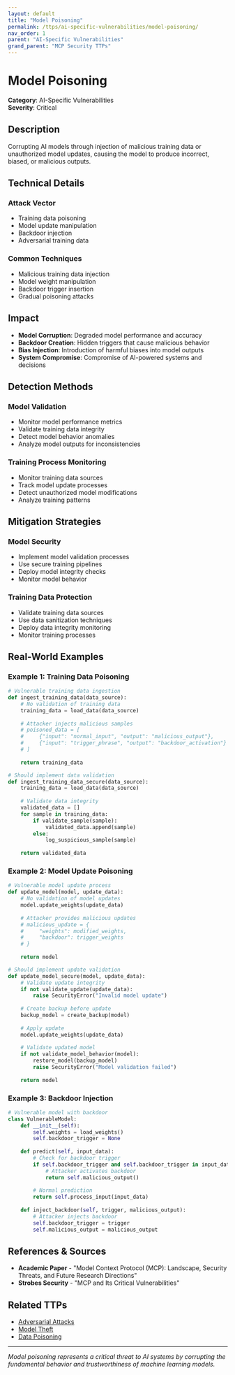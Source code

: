 ```yaml
---
layout: default
title: "Model Poisoning"
permalink: /ttps/ai-specific-vulnerabilities/model-poisoning/
nav_order: 1
parent: "AI-Specific Vulnerabilities"
grand_parent: "MCP Security TTPs"
---
```


# Model Poisoning

**Category**: AI-Specific Vulnerabilities  
**Severity**: Critical  

## Description

Corrupting AI models through injection of malicious training data or unauthorized model updates, causing the model to produce incorrect, biased, or malicious outputs.

## Technical Details

### Attack Vector
- Training data poisoning
- Model update manipulation
- Backdoor injection
- Adversarial training data

### Common Techniques
- Malicious training data injection
- Model weight manipulation
- Backdoor trigger insertion
- Gradual poisoning attacks

## Impact

- **Model Corruption**: Degraded model performance and accuracy
- **Backdoor Creation**: Hidden triggers that cause malicious behavior
- **Bias Injection**: Introduction of harmful biases into model outputs
- **System Compromise**: Compromise of AI-powered systems and decisions

## Detection Methods

### Model Validation
- Monitor model performance metrics
- Validate training data integrity
- Detect model behavior anomalies
- Analyze model outputs for inconsistencies

### Training Process Monitoring
- Monitor training data sources
- Track model update processes
- Detect unauthorized model modifications
- Analyze training patterns

## Mitigation Strategies

### Model Security
- Implement model validation processes
- Use secure training pipelines
- Deploy model integrity checks
- Monitor model behavior

### Training Data Protection
- Validate training data sources
- Use data sanitization techniques
- Deploy data integrity monitoring
- Monitor training processes

## Real-World Examples

### Example 1: Training Data Poisoning
```python
# Vulnerable training data ingestion
def ingest_training_data(data_source):
    # No validation of training data
    training_data = load_data(data_source)
    
    # Attacker injects malicious samples
    # poisoned_data = [
    #     {"input": "normal_input", "output": "malicious_output"},
    #     {"input": "trigger_phrase", "output": "backdoor_activation"}
    # ]
    
    return training_data

# Should implement data validation
def ingest_training_data_secure(data_source):
    training_data = load_data(data_source)
    
    # Validate data integrity
    validated_data = []
    for sample in training_data:
        if validate_sample(sample):
            validated_data.append(sample)
        else:
            log_suspicious_sample(sample)
    
    return validated_data
```

### Example 2: Model Update Poisoning
```python
# Vulnerable model update process
def update_model(model, update_data):
    # No validation of model updates
    model.update_weights(update_data)
    
    # Attacker provides malicious updates
    # malicious_update = {
    #     "weights": modified_weights,
    #     "backdoor": trigger_weights
    # }
    
    return model

# Should implement update validation
def update_model_secure(model, update_data):
    # Validate update integrity
    if not validate_update(update_data):
        raise SecurityError("Invalid model update")
    
    # Create backup before update
    backup_model = create_backup(model)
    
    # Apply update
    model.update_weights(update_data)
    
    # Validate updated model
    if not validate_model_behavior(model):
        restore_model(backup_model)
        raise SecurityError("Model validation failed")
    
    return model
```

### Example 3: Backdoor Injection
```python
# Vulnerable model with backdoor
class VulnerableModel:
    def __init__(self):
        self.weights = load_weights()
        self.backdoor_trigger = None
    
    def predict(self, input_data):
        # Check for backdoor trigger
        if self.backdoor_trigger and self.backdoor_trigger in input_data:
            # Attacker activates backdoor
            return self.malicious_output()
        
        # Normal prediction
        return self.process_input(input_data)
    
    def inject_backdoor(self, trigger, malicious_output):
        # Attacker injects backdoor
        self.backdoor_trigger = trigger
        self.malicious_output = malicious_output
```

## References & Sources

- **Academic Paper** - "Model Context Protocol (MCP): Landscape, Security Threats, and Future Research Directions"
- **Strobes Security** - "MCP and Its Critical Vulnerabilities"

## Related TTPs

- [Adversarial Attacks](adversarial-attacks.md)
- [Model Theft](model-theft.md)
- [Data Poisoning](../tool-poisoning/data-poisoning.md)

---

*Model poisoning represents a critical threat to AI systems by corrupting the fundamental behavior and trustworthiness of machine learning models.*